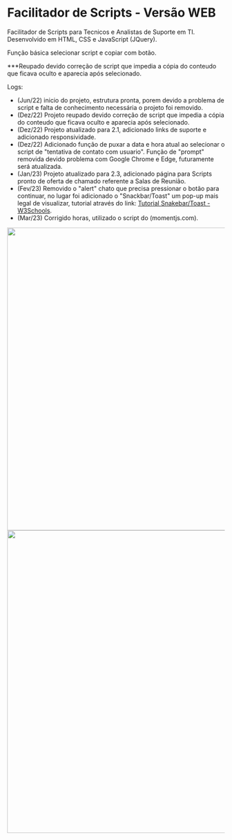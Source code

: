 # Facilitador de Scripts - Versão WEB

Facilitador de Scripts para Tecnicos e Analistas de Suporte em TI.
Desenvolvido em HTML, CSS e JavaScript (JQuery).

Função básica selecionar script e copiar com botão.

***Reupado devido correção de script que impedia a cópia do conteudo que ficava oculto e aparecia após selecionado.

Logs:
- (Jun/22) inicio do projeto, estrutura pronta, porem devido a problema de script e falta de conhecimento necessária o projeto foi removido.
- (Dez/22) Projeto reupado devido correção de script que impedia a cópia do conteudo que ficava oculto e aparecia após selecionado.
- (Dez/22) Projeto atualizado para 2.1, adicionado links de suporte e adicionado responsividade.
- (Dez/22) Adicionado função de puxar a data e hora atual ao selecionar o script de "tentativa de contato com usuario". Função de "prompt" removida devido problema com Google Chrome e Edge, futuramente será atualizada.
- (Jan/23) Projeto atualizado para 2.3, adicionado página para Scripts pronto de oferta de chamado referente a Salas de Reunião.
- (Fev/23) Removido o "alert" chato que precisa pressionar o botão para continuar, no lugar foi adicionado o "Snackbar/Toast" um pop-up mais legal de visualizar, tutorial através do link: <a href ="https://www.w3schools.com/howto/howto_js_snackbar.asp">Tutorial Snakebar/Toast - W3Schools</a>. <br>
- (Mar/23) Corrigido horas, utilizado o script do (momentjs.com).

<img style="width: 700px;" src="https://user-images.githubusercontent.com/113811396/209737066-a84106a5-18cf-4bb6-a732-504c10e5c39f.JPG"/>

<img style="width: 700px;" src= "https://user-images.githubusercontent.com/113811396/213317928-b4e912db-24bf-4a80-9ad9-0169729bb2ad.JPG"/>
